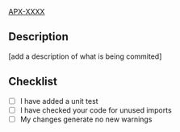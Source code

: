 [APX-XXXX](https://inhabitiq.atlassian.net/browse/APX-XXXX)

## Description
[add a description of what is being commited]

## Checklist
- [ ] I have added a unit test
- [ ] I have checked your code for unused imports
- [ ] My changes generate no new warnings
